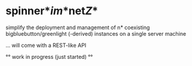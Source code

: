 # spinner\**im*\*net*Z*\*

simplify the deployment and management of n* coexisting bigbluebutton/greenlight (-derived) instances on a single server machine

... will come with a REST-like API
  
°° work in progress (just started) °°

